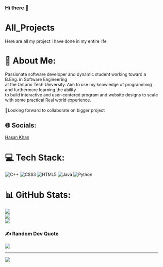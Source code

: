 ### Hi there 👋

# All_Projects
Here are all my project I have done in my entire life 
# 💫 About Me:
Passionate software developer and dynamic student working toward a B.Eng. in Software Engineering<br>at the Ontario Tech University. Aim to use my knowledge of programming and furthermore learning the ability<br>to build interactive and user-centered program and website designs to scale with some practical Real world experience.<br><br>🙂Looking forward to collaborate on bigger project


## 🌐 Socials:
<div class="badge-base LI-profile-badge" data-locale="en_US" data-size="large" data-theme="dark" data-type="VERTICAL" data-vanity="hasan-khan-63618a244" data-version="v1"><a class="badge-base__link LI-simple-link" href="https://ca.linkedin.com/in/hasan-khan-63618a244?trk=profile-badge">Hasan Khan</a></div>
              

# 💻 Tech Stack:
![C++](https://img.shields.io/badge/c++-%2300599C.svg?style=flat&logo=c%2B%2B&logoColor=white) ![CSS3](https://img.shields.io/badge/css3-%231572B6.svg?style=flat&logo=css3&logoColor=white) ![HTML5](https://img.shields.io/badge/html5-%23E34F26.svg?style=flat&logo=html5&logoColor=white) ![Java](https://img.shields.io/badge/java-%23ED8B00.svg?style=flat&logo=java&logoColor=white) ![Python](https://img.shields.io/badge/python-3670A0?style=flat&logo=python&logoColor=ffdd54)
# 📊 GitHub Stats:
![](https://github-readme-stats.vercel.app/api?username=HasanK404&theme=nightowl&hide_border=false&include_all_commits=false&count_private=false)<br/>
![](https://github-readme-streak-stats.herokuapp.com/?user=HasanK404&theme=nightowl&hide_border=false)<br/>
![](https://github-readme-stats.vercel.app/api/top-langs/?username=HasanK404&theme=nightowl&hide_border=false&include_all_commits=false&count_private=false&layout=compact)

### ✍️ Random Dev Quote
![](https://quotes-github-readme.vercel.app/api?type=horizontal&theme=tokyonight)

---
[![](https://visitcount.itsvg.in/api?id=HasanK404&icon=1&color=11)](https://visitcount.itsvg.in)
